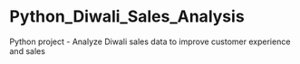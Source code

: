 # Python_Diwali_Sales_Analysis
Python project - Analyze Diwali sales data to improve customer experience and sales


